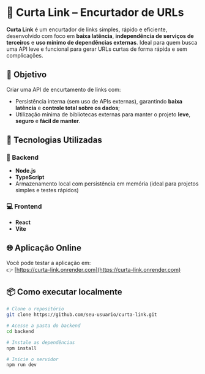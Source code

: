 # 🔗 Curta Link – Encurtador de URLs

**Curta Link** é um encurtador de links simples, rápido e eficiente, desenvolvido com foco em **baixa latência**, **independência de serviços de terceiros** e **uso mínimo de dependências externas**. Ideal para quem busca uma API leve e funcional para gerar URLs curtas de forma rápida e sem complicações.

## 🚀 Objetivo

Criar uma API de encurtamento de links com:
- Persistência interna (sem uso de APIs externas), garantindo **baixa latência** e **controle total sobre os dados**;
- Utilização mínima de bibliotecas externas para manter o projeto **leve**, **seguro** e **fácil de manter**.

## 🧠 Tecnologias Utilizadas

### 🔧 Backend
- **Node.js**
- **TypeScript**
- Armazenamento local com persistência em memória (ideal para projetos simples e testes rápidos)

### 💻 Frontend
- **React**
- **Vite**

## 🌐 Aplicação Online

Você pode testar a aplicação em:  
👉 [https://curta-link.onrender.com](https://curta-link.onrender.com)

## 📦 Como executar localmente

```bash
# Clone o repositório
git clone https://github.com/seu-usuario/curta-link.git

# Acesse a pasta do backend
cd backend

# Instale as dependências
npm install

# Inicie o servidor
npm run dev

